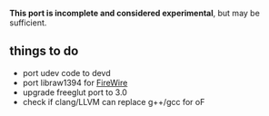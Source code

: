 **This port is incomplete and considered experimental**, but may be sufficient.

things to do
------------
* port udev code to devd
* port libraw1394 for [FireWire](https://wiki.freebsd.org/FireWire)
* upgrade freeglut port to 3.0
* check if clang/LLVM can replace g++/gcc for oF
